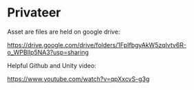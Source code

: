 # Privateer

Asset are files are held on google drive:

https://drive.google.com/drive/folders/1FpIfbgyAkW5zqIvtv6R-o_WPBlIp5NA3?usp=sharing

Helpful Github and Unity video:

https://www.youtube.com/watch?v=qpXxcvS-g3g
